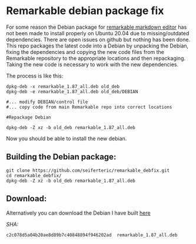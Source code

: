 # Remarkable debian package fix

For some reason the Debian package for [remarkable markdown editor](https://remarkableapp.github.io/) has not been made to install properly on Ubuntu 20.04 due to missing/outdated dependencies. There are open issues on github but nothing has been done. This repo packages the latest code into a Debian by unpacking the Debian, fixing the dependencies and copying the new code files from the Remarkable repository to the appropriate locations and then repackaging. Taking the new code is necessary to work with the new dependencies.

The process is like this:

    dpkg-deb -x remarkable_1.87_all.deb old_deb
    dpkg-deb -e remarkable_1.87_all.deb old_deb/DEBIAN
    
    #... modify DEBIAN/control file
    #... copy code from main Remarkable repo into correct locations
    
    #Repackage Debian
    
    dpkg-deb -Z xz -b old_deb remarkable_1.87_all.deb
    
 
 Now you should be able to install the new debian.
 
## Building the Debian package:

    git clone https://github.com/seiferteric/remarkable_debfix.git
    cd remarkable_debfix/
    dpkg-deb -Z xz -b old_deb remarkable_1.87_all.deb
    
## Download:

Alternatively you can download the Debian I have built [here](https://eric.seifert.casa/remarkable_1.87_all.deb)

*SHA:*

    c2c078d5a04b20ae8d89b7c40848894f946202ad  remarkable_1.87_all.deb

